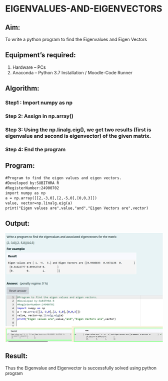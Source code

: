 # EIGENVALUES-AND-EIGENVECTORS
## Aim:
To write a python program to find the Eigenvalues and Eigen Vectors
## Equipment’s required:
1. 	Hardware – PCs
2. 	Anaconda – Python 3.7 Installation / Moodle-Code Runner
## Algorithm:
### Step1 : Import numpy as np
### Step 2: Assign in np.array()
### Step 3: Using the np.linalg.eig(),  we get two results (first is eigenvalue and second is eigenvector) of the given matrix.
### Step 4: End the program

## Program:
```
#Program to find the eigen values and eigen vectors.
#Developed by:SUBITHRA R
#RegisterNumber:24900702
import numpy as np
a = np.array([[2,-3,0],[2,-5,0],[0,0,3]])
value, vector=np.linalg.eig(a)
print("Eigen values are",value,"and","Eigen Vectors are",vector)
```

## Output:
![alt text](<image (1).jpg>)
## Result:
Thus the Eigenvalue and Eigenvector is successfully solved using python program
